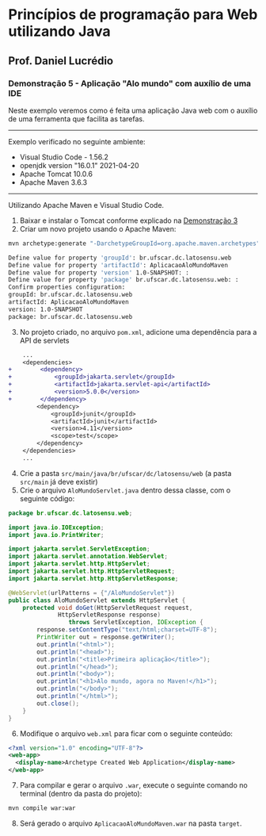 # Princípios de programação para Web utilizando Java
## Prof. Daniel Lucrédio

### Demonstração 5 - Aplicação "Alo mundo" com auxílio de uma IDE

Neste exemplo veremos como é feita uma aplicação Java web com o auxílio de uma ferramenta que facilita as tarefas.

<hr>
Exemplo verificado no seguinte ambiente:

- Visual Studio Code - 1.56.2
- openjdk version "16.0.1" 2021-04-20
- Apache Tomcat 10.0.6
- Apache Maven 3.6.3
<hr>


Utilizando Apache Maven e Visual Studio Code.

1. Baixar e instalar o Tomcat conforme explicado na [Demonstração 3](exemplo3.md)
2. Criar um novo projeto usando o Apache Maven:

```sh
mvn archetype:generate "-DarchetypeGroupId=org.apache.maven.archetypes" "-DarchetypeArtifactId=maven-archetype-webapp" "-DarchetypeVersion=1.4"

Define value for property 'groupId': br.ufscar.dc.latosensu.web
Define value for property 'artifactId': AplicacaoAloMundoMaven
Define value for property 'version' 1.0-SNAPSHOT: : 
Define value for property 'package' br.ufscar.dc.latosensu.web: : 
Confirm properties configuration:
groupId: br.ufscar.dc.latosensu.web
artifactId: AplicacaoAloMundoMaven
version: 1.0-SNAPSHOT
package: br.ufscar.dc.latosensu.web
```

3. No projeto criado, no arquivo ```pom.xml```, adicione uma dependência para a API de servlets

```diff
    ...
    <dependencies>
+        <dependency>
+            <groupId>jakarta.servlet</groupId>
+            <artifactId>jakarta.servlet-api</artifactId>
+            <version>5.0.0</version>
+        </dependency>
        <dependency>
            <groupId>junit</groupId>
            <artifactId>junit</artifactId>
            <version>4.11</version>
            <scope>test</scope>
        </dependency>
    </dependencies>
    ...
```
4. Crie a pasta ```src/main/java/br/ufscar/dc/latosensu/web``` (a pasta ```src/main``` já deve existir)
5. Crie o arquivo ```AloMundoServlet.java``` dentro dessa classe, com o seguinte código:

```java
package br.ufscar.dc.latosensu.web;

import java.io.IOException;
import java.io.PrintWriter;

import jakarta.servlet.ServletException;
import jakarta.servlet.annotation.WebServlet;
import jakarta.servlet.http.HttpServlet;
import jakarta.servlet.http.HttpServletRequest;
import jakarta.servlet.http.HttpServletResponse;

@WebServlet(urlPatterns = {"/AloMundoServlet"})
public class AloMundoServlet extends HttpServlet {
    protected void doGet(HttpServletRequest request,
              HttpServletResponse response)
                 throws ServletException, IOException {
        response.setContentType("text/html;charset=UTF-8");
        PrintWriter out = response.getWriter();
        out.println("<html>");
        out.println("<head>");
        out.println("<title>Primeira aplicação</title>");
        out.println("</head>");
        out.println("<body>");
        out.println("<h1>Alo mundo, agora no Maven!</h1>");
        out.println("</body>");
        out.println("</html>");
        out.close();
    }
}
```

6. Modifique o arquivo ```web.xml``` para ficar com o seguinte conteúdo:

```xml
<?xml version="1.0" encoding="UTF-8"?>
<web-app>
  <display-name>Archetype Created Web Application</display-name>
</web-app>
```

7. Para compilar e gerar o arquivo ```.war```, execute o seguinte comando no terminal (dentro da pasta do projeto):

```sh
mvn compile war:war
```

8. Será gerado o arquivo ```AplicacaoAloMundoMaven.war``` na pasta ```target```.
